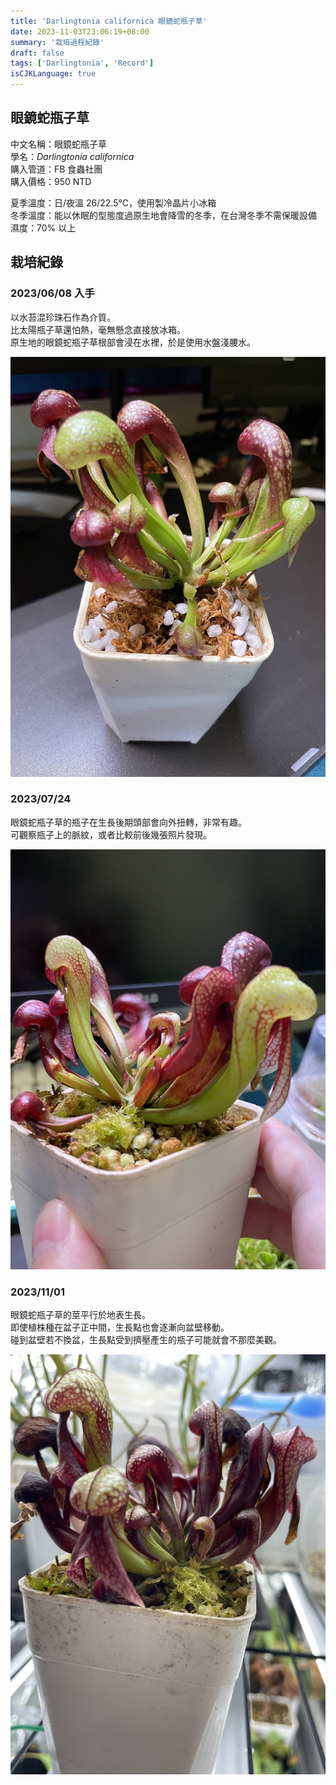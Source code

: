```yaml
---
title: 'Darlingtonia californica 眼鏡蛇瓶子草'
date: 2023-11-03T23:06:19+08:00
summary: '栽培過程紀錄'
draft: false
tags: ['Darlingtonia', 'Record']
isCJKLanguage: true
---
```


## 眼鏡蛇瓶子草

中文名稱：眼鏡蛇瓶子草  
學名：*Darlingtonia californica*  
購入管道：FB 食蟲社團  
購入價格：950 NTD  

夏季溫度：日/夜溫 26/22.5℃，使用製冷晶片小冰箱  
冬季溫度：能以休眠的型態度過原生地會降雪的冬季，在台灣冬季不需保暖設備  
濕度：70% 以上  

## 栽培紀錄

### 2023/06/08 入手

以水苔混珍珠石作為介質。  
比太陽瓶子草還怕熱，毫無懸念直接放冰箱。  
原生地的眼鏡蛇瓶子草根部會浸在水裡，於是使用水盤淺腰水。  

![2023-06-08](./images/2023-06-08.jpg)

### 2023/07/24

眼鏡蛇瓶子草的瓶子在生長後期頭部會向外扭轉，非常有趣。  
可觀察瓶子上的脈紋，或者比較前後幾張照片發現。  

![2023-07-24](./images/2023-07-24.jpg)

### 2023/11/01

眼鏡蛇瓶子草的莖平行於地表生長。  
即使植株種在盆子正中間，生長點也會逐漸向盆壁移動。  
碰到盆壁若不換盆，生長點受到擠壓產生的瓶子可能就會不那麼美觀。  

![2023-11-01](./images/2023-11-01.jpg)
